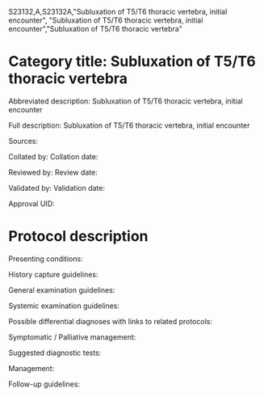 S23132,A,S23132A,"Subluxation of T5/T6 thoracic vertebra, initial encounter", "Subluxation of T5/T6 thoracic vertebra, initial encounter","Subluxation of T5/T6 thoracic vertebra"
# Category title: Subluxation of T5/T6 thoracic vertebra

Abbreviated description: Subluxation of T5/T6 thoracic vertebra, initial encounter

Full description: Subluxation of T5/T6 thoracic vertebra, initial encounter

Sources:

Collated by:
Collation date:

Reviewed by:
Review date:

Validated by:
Validation date:

Approval UID:

# Protocol description

Presenting conditions:

History capture guidelines:

General examination guidelines:

Systemic examination guidelines:

Possible differential diagnoses with links to related protocols:

Symptomatic / Palliative management:

Suggested diagnostic tests:

Management:

Follow-up guidelines:
